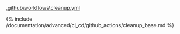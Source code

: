 <div class="details active">
<a href="javascript:void(0)" class="details__summary">.github\workflows\cleanup.yml</a>
<div class="details__content" markdown="1">

{% include /documentation/advanced/ci_cd/github_actions/cleanup_base.md %}

</div>
</div>
